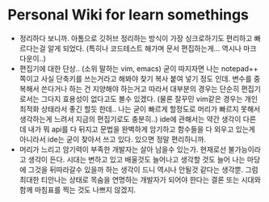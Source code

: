 # Personal Wiki for learn somethings
  - 정리하다 보니까. 아톰으로 깃허브 정리하는 방식이 가장 싱크로하기도 편리하고 빠르다는걸 알게 되었다. (특히나 코드테스트 해가며 문서 편집하는게... 역시나 마크다운이..)
  - 편집기에 대한 단상.. (소위 말하는 vim, emacs) 굳이 따지자면 나는 notepad++ 쪽이고 사실 단축키를 쓰는거라고 해봐야 찾기 복사 붙여 넣기 정도 인데. 변수를 중복해서 쓴다거나 하는 건 지양해야 하는거고 따라서 대부분의 경우는 단순히 편집기로서는 그다지 효용성이 없다고도 볼수 있겠다. (물론 잘꾸민 vim같은 경우는 개인 최적화 상태라서 좋긴 할듯 한데.. 나는 굳이 빠르게 할정도로 머리가 빠르지 못해서 생각하는게 느려서 지금의 편집기로도 충분히..) ide에 관해서는 약간 생각이 다른데 내가 뭐 api를 다 뒤지고 문법을 완벽하게 암기하고 함수들을 다 외우고 있는게 아니라서 ide는 굳이 찾아서 쓰고 있다. 있으면 정말 편리하니까.
  - 머리가 느리고 암기력이 부족한 개발자는 살아 남을수 있는가. 현재로선 불가능이라고 생각이 든다. 시대는 변하고 있고 배울것도 늘어나고 생각할 것도 늘어 나는 마당에 그것을 뒤따라갈수 있을까 하는 생각이 드니 역시나 안될것 같다는 생각뿐. 그럼 최대한 티안나는 상태로 목숨을 연명하는 개발자가 되어야 한다는 결론 또는 시대와함께 마침표를 찍는 것도 나쁘지 않겠지.
  
